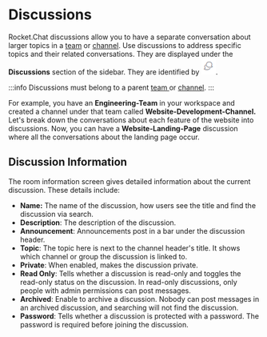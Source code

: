 # Discussions

Rocket.Chat discussions allow you to have a separate conversation about larger topics in a [team](../teams/) or [channel](../channels/). Use discussions to address specific topics and their related conversations. They are displayed under the **Discussions** section of the sidebar. They are identified by  ![](/img/discussion-icon.png).

:::info
Discussions must belong to a parent [team ](../teams/)or [channel](../channels/).
:::

For example, you have an **Engineering-Team** in your workspace and created a channel under that team called **Website-Development-Channel.** Let's break down the conversations about each feature of the website into discussions. Now, you can have a **Website-Landing-Page** discussion where all the conversations about the landing page occur.

## Discussion Information

The room information screen gives detailed information about the current discussion. These details include:

* **Name:** The name of the discussion, how users see the title and find the discussion via search.
* **Description**: The description of the discussion.
* **Announcement**: Announcements post in a bar under the discussion header.
* **Topic**: The topic here is next to the channel header's title. It shows which channel or group the discussion is linked to.
* **Private**: When enabled, makes the discussion private.
* **Read Only**: Tells whether a discussion is read-only and toggles the read-only status on the discussion. In read-only discussions, only people with admin permissions can post messages.
* **Archived**: Enable to archive a discussion. Nobody can post messages in an archived discussion, and searching will not find the discussion.
* **Password**: Tells whether a discussion is protected with a password. The password is required before joining the discussion.
